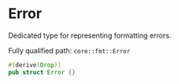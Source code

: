 # Error

Dedicated type for representing formatting errors.

Fully qualified path: `core::fmt::Error`

```rust
#[derive(Drop)]
pub struct Error {}
```

